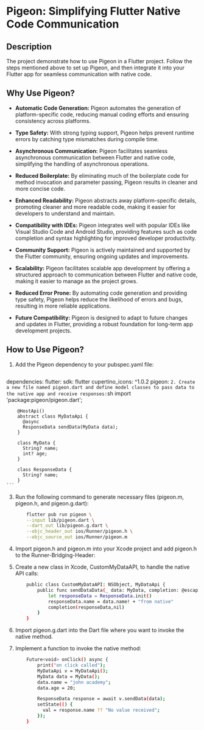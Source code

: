 # Pigeon: Simplifying Flutter Native Code Communication

## Description

The project demonstrate how to use Pigeon in a Flutter project. Follow the steps mentioned above to set up Pigeon, and then integrate it into your Flutter app for seamless communication with native code.

## Why Use Pigeon?

- **Automatic Code Generation:** Pigeon automates the generation of platform-specific code, reducing manual coding efforts and ensuring consistency across platforms.

- **Type Safety:** With strong typing support, Pigeon helps prevent runtime errors by catching type mismatches during compile time.

- **Asynchronous Communication:** Pigeon facilitates seamless asynchronous communication between Flutter and native code, simplifying the handling of asynchronous operations.

- **Reduced Boilerplate:** By eliminating much of the boilerplate code for method invocation and parameter passing, Pigeon results in cleaner and more concise code.

- **Enhanced Readability:** Pigeon abstracts away platform-specific details, promoting cleaner and more readable code, making it easier for developers to understand and maintain.

- **Compatibility with IDEs:** Pigeon integrates well with popular IDEs like Visual Studio Code and Android Studio, providing features such as code completion and syntax highlighting for improved developer productivity.

- **Community Support:** Pigeon is actively maintained and supported by the Flutter community, ensuring ongoing updates and improvements.

- **Scalability:** Pigeon facilitates scalable app development by offering a structured approach to communication between Flutter and native code, making it easier to manage as the project grows.

- **Reduced Error Prone:** By automating code generation and providing type safety, Pigeon helps reduce the likelihood of errors and bugs, resulting in more reliable applications.

- **Future Compatibility:** Pigeon is designed to adapt to future changes and updates in Flutter, providing a robust foundation for long-term app development projects.



## How to Use Pigeon?

1. Add the Pigeon dependency to your pubspec.yaml file:
    ```sh
dependencies:
  flutter:
    sdk: flutter
  cupertino_icons: ^1.0.2
  pigeon:
      ```
2. Create a new file named pigeon.dart and define model classes to pass data to the native app and receive responses:
    ```sh
        import 'package:pigeon/pigeon.dart';

        @HostApi()
        abstract class MyDataApi {
          @async
          ResponseData sendData(MyData data);
        }

        class MyData {
          String? name;
          int? age;
        }

        class ResponseData {
          String? name;
        }
    ```
3. Run the following command to generate necessary files (pigeon.m, pigeon.h, and pigeon.g.dart):
    
    ```sh
        flutter pub run pigeon \
        --input lib/pigeon.dart \
        --dart_out lib/pigeon.g.dart \
        --objc_header_out ios/Runner/pigeon.h \
        --objc_source_out ios/Runner/pigeon.m
    ```

4. Import pigeon.h and pigeon.m into your Xcode project and add pigeon.h to the Runner-Bridging-Header:


5. Create a new class in Xcode, CustomMyDataAPI, to handle the native API calls:

    ```sh
        public class CustomMyDataAPI: NSObject, MyDataApi {
            public func sendDataData(_ data: MyData, completion: @escaping (ResponseData?, FlutterError?) -> Void) {
                let responseData = ResponseData.init()
                responseData.name = data.name! + "from native"
                completion(responseData,nil)
            }
        }
    ```


6. Import pigeon.g.dart into the Dart file where you want to invoke the native method.

7. Implement a function to invoke the native method:

    ```sh
        Future<void> onClick() async {
            print("on click called");
            MyDataApi v = MyDataApi();
            MyData data = MyData();
            data.name = "john academy";
            data.age = 20;

            ResponseData response = await v.sendData(data);
            setState(() {
              val = response.name ?? "No value received";
            });
        }
    ```

